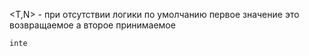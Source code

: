 <T,N> - при отсутствии логики по умолчанию первое значение это возвращаемое а второе принимаемое

```
inte
```